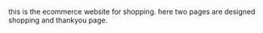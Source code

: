 this is the ecommerce website for shopping.
here two pages are designed 
shopping and thankyou page.
